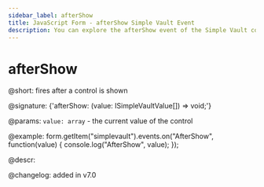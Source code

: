 ```yaml
---
sidebar_label: afterShow
title: JavaScript Form - afterShow Simple Vault Event 
description: You can explore the afterShow event of the Simple Vault control of Form in the documentation of the DHTMLX JavaScript UI library. Browse developer guides and API reference, try out code examples and live demos, and download a free 30-day evaluation version of DHTMLX Suite 7.
---
```


# afterShow

@short: fires after a control is shown

@signature: {'afterShow: (value: ISimpleVaultValue[]) => void;'}

@params:
`value: array` - the current value of the control

@example:
form.getItem("simplevault").events.on("AfterShow", function(value) {
    console.log("AfterShow", value);
});

@descr:

@changelog: added in v7.0
